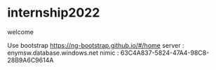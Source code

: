 # internship2022

welcome


Use bootstrap 
https://ng-bootstrap.github.io/#/home
server : enymsw.database.windows.net
nimic : 63C4A837-5824-47A4-98C8-28B9A6C9614A
